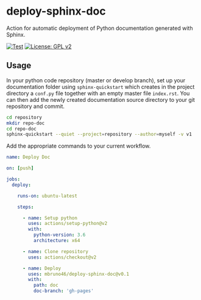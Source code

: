 # deploy-sphinx-doc
Action for automatic deployment of Python documentation generated with Sphinx.

[![Test](https://github.com/mbruno46/deploy-sphinx-doc/workflows/Test/badge.svg)](https://github.com/mbruno46/deploy-sphinx-doc/actions?query=workflow%3ATest)
[![License: GPL v2](https://img.shields.io/badge/License-GPL%20v2-blue.svg)](https://www.gnu.org/licenses/old-licenses/gpl-2.0.en.html)

## Usage 

In your python code repository (master or develop branch), 
set up your documentation folder using `sphinx-quickstart`
which creates in the project directory a `conf.py` file together with
an empty master file `index.rst`. You can then add the newly
created documentation source directory to your git repository
and commit.

```bash
cd repository
mkdir repo-doc
cd repo-doc
sphinx-quickstart --quiet --project=repository --author=myself -v v1
```

Add the appropriate commands to your current workflow.

```yml
name: Deploy Doc

on: [push]

jobs:
  deploy:

    runs-on: ubuntu-latest

    steps:

      - name: Setup python
        uses: actions/setup-python@v2
        with:
          python-version: 3.6
          architecture: x64

      - name: Clone repository
        uses: actions/checkout@v2

      - name: Deploy
        uses: mbruno46/deploy-sphinx-doc@v0.1
        with:
          path: doc
          doc-branch: 'gh-pages'
```

